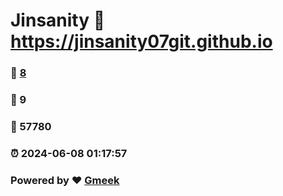 # Jinsanity :link: https://jinsanity07git.github.io 
### :page_facing_up: [8](https://jinsanity07git.github.io/tag.html) 
### :speech_balloon: 9 
### :hibiscus: 57780 
### :alarm_clock: 2024-06-08 01:17:57 
### Powered by :heart: [Gmeek](https://github.com/Meekdai/Gmeek)
